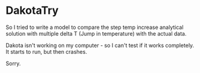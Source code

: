 # DakotaTry


So I tried to write a model to compare the step temp increase analytical solution with multiple delta T (Jump in temperature) with the actual data.

Dakota isn't working on my computer - so I can't test if it works completely.  It starts to run, but then crashes.

Sorry.
